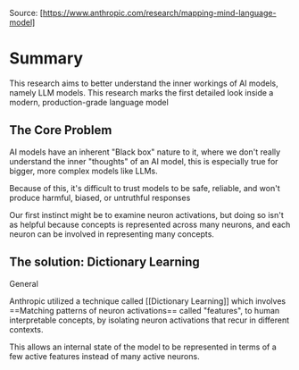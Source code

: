 
Source:
[https://www.anthropic.com/research/mapping-mind-language-model]

# Summary

This research aims to better understand the inner workings of AI models, namely LLM models. This research marks the first detailed look inside a modern, production-grade language model

## The Core Problem

AI models have an inherent "Black box" nature to it, where we don't really understand the inner "thoughts" of an AI model, this is especially true for bigger, more complex models like LLMs.

Because of this, it's difficult to trust models to be safe, reliable, and won't produce harmful, biased, or untruthful responses

 Our first instinct might be to examine neuron activations, but doing so isn't as helpful because concepts is represented across many neurons, and each neuron can be involved in representing many concepts.

## The solution: Dictionary Learning

General 

Anthropic utilized a technique called [[Dictionary Learning]] which involves ==Matching patterns of neuron activations== called "features", to human interpretable concepts, by isolating neuron activations that recur in different contexts.

This allows an internal state of the model to be represented in terms of a few active features instead of many active neurons.



